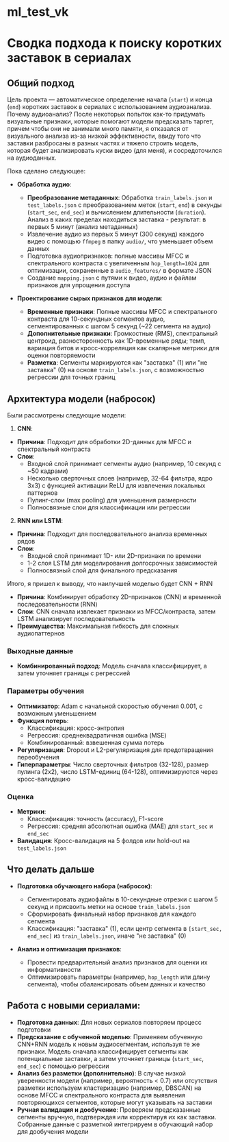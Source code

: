 # ml_test_vk
# Сводка подхода к поиску коротких заставок в сериалах

## Общий подход
Цель проекта — автоматическое определение начала (`start`) и конца (`end`) коротких заставок в сериалах с использованием аудиоанализа. Почему аудиоанализ? После некоторых попыток как-то придумать визуальные признаки, которые помогают модели предсказать таргет, причем чтобы они не занимали много памяти, я отказался от визуального анализа из-за низкой эффективности, ввиду того что заставки разбросаны в разных частях и тяжело строить модель, которая будет анализировать куски видео (для меня), и сосредоточился на аудиоданных.

Пока сделано следующее:

- **Обработка аудио**:
   - **Преобразование метаданных**: Обработка `train_labels.json` и `test_labels.json` с преобразованием меток (`start`, `end`) в секунды (`start_sec`, `end_sec`) и вычислением длительности (`duration`). Анализ в каких пределах находиться заставка - результат: в первых 5 минут (анализ метаданных)
   - Извлечение аудио из первых 5 минут (300 секунд) каждого видео с помощью `ffmpeg` в папку `audio/`, что уменьшает объем данных
   - Подготовка аудиопризнаков: полные массивы MFCC и спектрального контраста с увеличенным `hop_length=1024` для оптимизации, сохраненные в `audio_features/` в формате JSON
   - Создание `mapping.json` с путями к видео, аудио и файлам признаков для упрощения доступа

- **Проектирование сырых признаков для модели**:
   - **Временные признаки**: Полные массивы MFCC и спектрального контраста для 10-секундных сегментов аудио, сегментированных с шагом 5 секунд (~22 сегмента на аудио)
   - **Дополнительные признаки**: Громкостные (RMS), спектральный центроид, разносторонность как 1D-временные ряды; темп, вариация битов и кросс-корреляция как скалярные метрики для оценки повторяемости
   - **Разметка**: Сегменты маркируются как "заставка" (1) или "не заставка" (0) на основе `train_labels.json`, с возможностью регрессии для точных границ

## Архитектура модели (набросок)

Были рассмотрены следующие модели:

1. **CNN**:
  - **Причина**: Подходит для обработки 2D-данных для MFCC и спектральный контраста
  - **Слои**: 
    - Входной слой принимает сегменты аудио (например, 10 секунд с ~50 кадрами)
    - Несколько сверточных слоев (например, 32-64 фильтра, ядро 3x3) с функцией активации ReLU для извлечения локальных паттернов
    - Пулинг-слои (max pooling) для уменьшения размерности
    - Полносвязные слои для классификации или регрессии

2. **RNN или LSTM**:
  - **Причина**: Подходит для последовательного анализа временных рядов
  - **Слои**: 
    - Входной слой принимает 1D- или 2D-признаки по времени
    - 1-2 слоя LSTM для моделирования долгосрочных зависимостей
    - Полносвязный слой для финального предсказания

Итого, я пришел к выводу, что наилучшей моделью будет CNN + RNN 

- **Причина**: Комбинирует обработку 2D-признаков (CNN) и временной последовательности (RNN)
- **Слои**: CNN сначала извлекает признаки из MFCC/контраста, затем LSTM анализирует последовательность
- **Преимущества**: Максимальная гибкость для сложных аудиопаттернов

### Выходные данные
- **Комбинированный подход**: Модель сначала классифицирует, а затем уточняет границы с регрессией

### Параметры обучения
- **Оптимизатор**: Adam с начальной скоростью обучения 0.001, с возможным уменьшением
- **Функция потерь**:
  - Классификация: кросс-энтропия
  - Регрессия: среднеквадратичная ошибка (MSE)
  - Комбинированный: взвешенная сумма потерь
- **Регуляризация**: Dropout и L2-регуляризация для предотвращения переобучения
- **Гиперпараметры**: Число сверточных фильтров (32-128), размер пулинга (2x2), число LSTM-единиц (64-128), оптимизируются через кросс-валидацию

### Оценка
- **Метрики**: 
  - Классификация: точность (accuracy), F1-score
  - Регрессия: средняя абсолютная ошибка (MAE) для `start_sec` и `end_sec`
- **Валидация**: Кросс-валидация на 5 фолдов или hold-out на `test_labels.json`

## Что делать дальше
- **Подготовка обучающего набора (набросок)**:
  - Сегментировать аудиофайлы в 10-секундные отрезки с шагом 5 секунд и присвоить метки на основе `train_labels.json`
  - Сформировать финальный набор признаков для каждого сегмента
  - Классификация: "заставка" (1), если центр сегмента в `[start_sec, end_sec]` из `train_labels.json`, иначе "не заставка" (0)

- **Анализ и оптимизация признаков**:
  - Провести предварительный анализ признаков для оценки их информативности
  - Оптимизировать параметры (например, `hop_length` или длину сегмента), чтобы сбалансировать объем данных и качество
 
## Работа с новыми сериалами:
- **Подготовка данных**: Для новых сериалов повторяем процесс подготовки
- **Предсказание с обученной моделью**: Применяем обученную CNN+RNN модель к новым аудиосегментам, используя те же признаки. Модель сначала классифицирует сегменты как потенциальные заставки, а затем уточняет границы (`start_sec`, `end_sec`) с помощью регрессии
- **Анализ без разметки (дополнительно)**: В случае низкой уверенности модели (например, вероятность < 0.7) или отсутствия разметки используем кластеризацию (например, DBSCAN) на основе MFCC и спектрального контраста для выявления повторяющихся сегментов, которые могут указывать на заставки
- **Ручная валидация и дообучение**: Проверяем предсказанные сегменты вручную, подтверждая или корректируя их как заставки. Собранные данные с разметкой интегрируем в обучающий набор для дообучения модели
